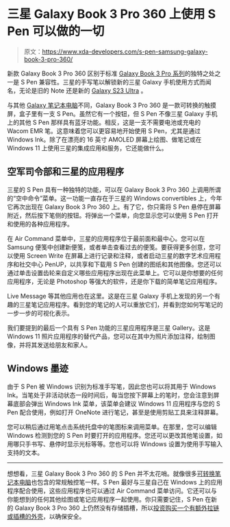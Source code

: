 # 三星 Galaxy Book 3 Pro 360 上使用 S Pen 可以做的一切

> 原文：<https://www.xda-developers.com/s-pen-samsung-galaxy-book-3-pro-360/>

新款 Galaxy Book 3 Pro 360 区别于标准 [Galaxy Book 3 Pro 系列](https://xda-developers.com/samsung-galaxy-book-3-pro/)的独特之处之一是 S Pen 兼容性。三星的手写笔以解锁新的三星 Galaxy 手机使用方式而闻名，无论是旧的 Note 还是新的 [Galaxy S23 Ultra](https://www.xda-developers.com/hands-on-samsung-galaxy-s23-ultra/) 。

与其他 [Galaxy 笔记本电脑](https://www.xda-developers.com/best-samsung-galaxy-laptops/)不同，Galaxy Book 3 Pro 360 是一款可转换的触摸屏，盒子里有一支 S Pen。虽然它有一个按钮，但 S Pen 不像三星 Galaxy 手机上的其他 S Pen 那样具有蓝牙功能。相反，这是一支不需要电池或充电的 Wacom EMR 笔。这意味着您可以更容易地开始使用 S Pen，尤其是通过 Windows Ink。除了在漂亮的 16 英寸 AMOLED 屏幕上绘图、做笔记或在 Windows 11 上使用三星的集成应用和服务，它还能做什么。

## 空军司令部和三星的应用程序

三星的 S Pen 具有一种独特的功能，可以在 Galaxy Book 3 Pro 360 上调用所谓的“空中命令”菜单。这一功能一直存在于三星的 Windows convertibles 上，今年它再次出现在 Galaxy Book 3 Pro 360 上。有了它，你只需将 S Pen 悬停在屏幕附近，然后按下笔侧的按钮。将弹出一个菜单，向您显示您可以使用 S Pen 打开和使用的各种应用程序。

在 Air Command 菜单中，三星的应用程序位于最前面和最中心。您可以在 Samsung 便笺中创建新便笺，或者单击查看过去的便笺。要获得更多创意，您可以使用 Screen Write 在屏幕上进行记录和注释，或者启动三星的数字艺术应用程序和社交中心 PenUP，以共享和下载用 S Pen 创建的图纸和其他图像。您还可以通过单击设置齿轮来自定义哪些应用程序出现在此菜单上。它可以是你想要的任何应用程序，无论是 Photoshop 等强大的软件，还是你下载的简单笔记应用程序。

Live Message 等其他应用也在这里。这是在三星 Galaxy 手机上发现的另一个有趣的三星笔记应用程序。看到您的笔记的人可以重放它们，并看到您如何写笔记的一步一步的可视化表示。

我们要提到的最后一个具有 S Pen 功能的三星应用程序是三星 Gallery。这是 Windows 11 照片应用程序的替代产品，您可以在其中为照片添加注释，绘制图像，并将其发送给朋友和家人。

## Windows 墨迹

由于 S Pen 被 Windows 识别为标准手写笔，因此您也可以将其用于 Windows Ink。当笔处于非活动状态一段时间后，每当您按下屏幕上的笔时，您会注意到屏幕底部会弹出 Windows Ink 菜单，该菜单会建议 Windows 11 应用程序与您的 S Pen 配合使用，例如打开 OneNote 进行笔记，甚至是使用剪贴工具来注释屏幕。

您可以稍后通过用笔点击系统托盘中的笔图标来调用菜单。在那里，您可以编辑 Windows 检测到您的 S Pen 时要打开的应用程序。您还可以更改其他笔设置，如用哪只手书写、悬停时显示光标等等。您也可以将 Windows 设置为使用手写输入支持的文本。

* * *

想想看，三星 Galaxy Book 3 Pro 360 的 S Pen 并不太花哨。就像很多[可转换笔记本电脑](https://www.xda-developers.com/best-convertible-laptops/)也包含的常规触控笔一样。S Pen 最好与三星自己在 Windows 上的应用程序配合使用，这些应用程序也可以通过 Air Command 菜单访问。它还可以与你能想到的任何其他绘图或笔记应用程序一起使用。你只需要记住，S Pen 在新的 Galaxy Book 3 Pro 360 上仍然没有存储插槽，所以[投资购买一个有额外拉链或插槽的外壳](https://www.xda-developers.com/best-cases-for-samsung-galaxy-book-3-pro-series/)，以确保安全。